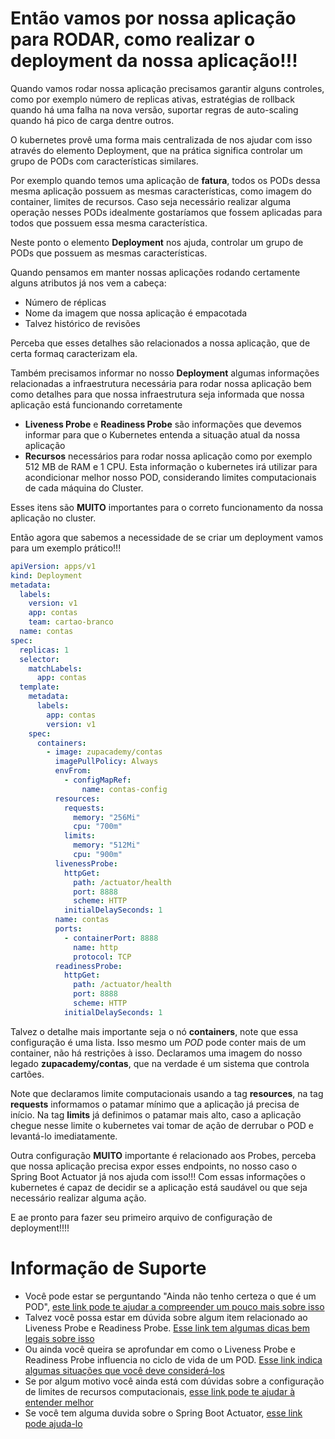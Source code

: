 # Então vamos por nossa aplicação para RODAR, como realizar o deployment da nossa aplicação!!!

Quando vamos rodar nossa aplicação precisamos garantir alguns controles, como por
exemplo número de replicas ativas, estratégias de rollback quando há uma falha na nova
versão, suportar regras de auto-scaling quando há pico de carga dentre outros.

O kubernetes provê uma forma mais centralizada de nos ajudar com isso através do elemento
Deployment, que na prática significa controlar um grupo de PODs com características similares.

Por exemplo quando temos uma aplicação de **fatura**, todos os PODs dessa mesma aplicação possuem
as mesmas características, como imagem do container, limites de recursos. Caso seja
necessário realizar alguma operação nesses PODs idealmente gostaríamos que fossem aplicadas
para todos que possuem essa mesma característica.

Neste ponto o elemento **Deployment** nos ajuda, controlar um grupo de PODs que possuem as mesmas características.

Quando pensamos em manter nossas aplicações rodando certamente alguns atributos já nos vem a cabeça:
* Número de réplicas
* Nome da imagem que nossa aplicação é empacotada 
* Talvez histórico de revisões 

Perceba que esses detalhes são relacionados a nossa aplicação, que de certa formaq caracterizam ela.

Também precisamos informar no nosso **Deployment** algumas informações relacionadas a infraestrutura necessária para rodar
nossa aplicação bem como detalhes para que nossa infraestrutura seja informada que nossa aplicação está funcionando 
corretamente

* **Liveness Probe** e **Readiness Probe** são informações que devemos informar para que o Kubernetes entenda a situação atual da nossa aplicação 
* **Recursos** necessários para rodar nossa aplicação como por exemplo 512 MB de RAM e 1 CPU. Esta informação o kubernetes irá
utilizar para acondicionar melhor nosso POD, considerando limites computacionais de cada máquina do Cluster.

Esses itens são **MUITO** importantes para o correto funcionamento da nossa aplicação no cluster.

Então agora que sabemos a necessidade de se criar um deployment vamos para um exemplo prático!!!

```yaml
apiVersion: apps/v1
kind: Deployment
metadata:
  labels:
    version: v1
    app: contas
    team: cartao-branco
  name: contas
spec:
  replicas: 1
  selector:
    matchLabels:
      app: contas
  template:
    metadata:
      labels:
        app: contas
        version: v1
    spec:
      containers:
        - image: zupacademy/contas
          imagePullPolicy: Always
          envFrom:
            - configMapRef:
                name: contas-config
          resources:
            requests:
              memory: "256Mi"
              cpu: "700m"
            limits:
              memory: "512Mi"
              cpu: "900m"
          livenessProbe:
            httpGet:
              path: /actuator/health
              port: 8888
              scheme: HTTP
            initialDelaySeconds: 1
          name: contas
          ports:
            - containerPort: 8888
              name: http
              protocol: TCP
          readinessProbe:
            httpGet:
              path: /actuator/health
              port: 8888
              scheme: HTTP
            initialDelaySeconds: 1
```

Talvez o detalhe mais importante seja o nó **containers**, note que essa configuração é uma lista. Isso mesmo um _POD_ pode conter 
mais de um container, não há restrições à isso. Declaramos uma imagem do nosso legado **zupacademy/contas**, que na verdade é um 
sistema que controla cartões.

Note que declaramos limite computacionais usando a tag **resources**, na tag **requests** informamos o patamar mínimo que a aplicação
já precisa de início. Na tag **limits** já definimos o patamar mais alto, caso a aplicação chegue nesse limite o kubernetes vai tomar de ação
de derrubar o POD e levantá-lo imediatamente.  


Outra configuração **MUITO** importante é relacionado aos Probes, perceba que nossa aplicação precisa expor esses endpoints, no nosso caso
o Spring Boot Actuator já nos ajuda com isso!!! Com essas informações o kubernetes é capaz de decidir se a aplicação está saudável ou que seja 
necessário realizar alguma ação.

E ae pronto para fazer seu primeiro arquivo de configuração de deployment!!!!

# Informação de Suporte
* Você pode estar se perguntando "Ainda não tenho certeza o que é um POD", [este link pode te ajudar a compreender 
    um pouco mais sobre isso](https://kubernetes.io/docs/concepts/workloads/pods/)
* Talvez você possa estar em dúvida sobre algum item relacionado ao Liveness Probe e Readiness Probe. [Esse link tem algumas dicas bem legais sobre isso](https://kubernetes.io/docs/tasks/configure-pod-container/configure-liveness-readiness-startup-probes/)
* Ou ainda você queira se aprofundar em como o Liveness Probe e Readiness Probe influencia no ciclo de vida de um POD. [Esse link indica algumas situações que você deve considerá-los](https://kubernetes.io/docs/concepts/workloads/pods/pod-lifecycle/#when-should-you-use-a-liveness-probe)
* Se por algum motivo você ainda está com dúvidas sobre a configuração de limites de recursos computacionais, [esse link pode te ajudar à entender melhor](https://cloud.google.com/blog/products/gcp/kubernetes-best-practices-resource-requests-and-limits)
* Se você tem alguma duvida sobre o Spring Boot Actuator, [esse link pode ajuda-lo](https://docs.spring.io/spring-boot/docs/current/reference/html/production-ready-features.html)